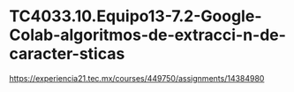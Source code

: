 # TC4033.10.Equipo13-7.2-Google-Colab-algoritmos-de-extracci-n-de-caracter-sticas
https://experiencia21.tec.mx/courses/449750/assignments/14384980
